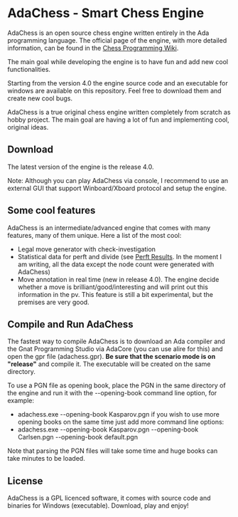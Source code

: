 # AdaChess - Smart Chess Engine

AdaChess is an open source chess engine written entirely in the Ada programming language. The official page of the engine, with more detailed information, can be found in the [Chess Programming Wiki](https://www.chessprogramming.org/AdaChess). 

The main goal while developing the engine is to have fun and add new cool functionalities.

Starting from the version 4.0 the engine source code and an executable for windows are available on this repository. Feel free to download them and create new cool bugs.

AdaChess is a true original chess engine written completely from scratch as hobby project. The main goal are having a lot of fun and implementing cool, original ideas. 

## Download

The latest version of the engine is the release 4.0.



Note: Although you can play AdaChess via console, I recommend to use an external GUI that support Winboard/Xboard protocol and setup the engine. 


## Some cool features

AdaChess is an intermediate/advanced engine that comes with many features, many of them unique. Here a list of the most cool:
- Legal move generator with check-investigation 
- Statistical data for perft and divide (see [Perft Results](https://www.chessprogramming.org/Perft_Results). In the moment I am writing, all the data except the node count were generated with AdaChess) 
- Move annotation in real time (new in release 4.0). The engine decide whether a move is brilliant/good/interesting and will print out this information in the pv. This feature is still a bit experimental, but the premises are very good.

## Compile and Run AdaChess

The fastest way to compile AdaChess is to download an Ada compiler and the Gnat Programming Studio via AdaCore (you can use alire for this) and open the gpr file (adachess.gpr). **Be sure that the scenario mode is on "release"** and compile it. The executable will be created on the same directory.

To use a PGN file as opening book, place the PGN in the same directory of the engine and run it with the --opening-book command line option, for example:
- adachess.exe --opening-book Kasparov.pgn
if you wish to use more opening books on the same time just add more command line options:
- adachess.exe --opening-book Kasparov.pgn --opening-book Carlsen.pgn --opening-book default.pgn

Note that parsing the PGN files will take some time and huge books can take minutes to be loaded.

## License

AdaChess is a GPL licenced software, it comes with source code and binaries for Windows (executable). Download, play and enjoy!
